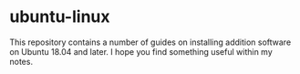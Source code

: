 # ubuntu-linux

This repository contains a number of guides on installing addition software on Ubuntu 18.04 and later.  I hope you find something useful within my notes.

